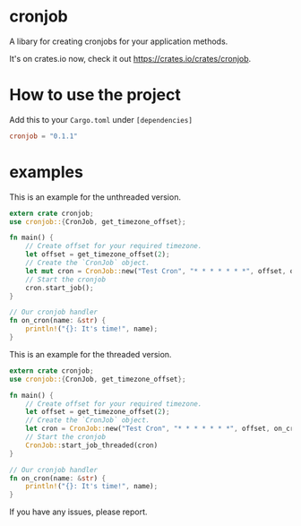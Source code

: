 # cronjob
A libary for creating cronjobs for your application methods.

It's on crates.io now, check it out https://crates.io/crates/cronjob.

How to use the project
======================

Add this to your `Cargo.toml` under `[dependencies]`
``` toml
cronjob = "0.1.1"
```

examples
==========
This is an example for the unthreaded version.

```Rust
extern crate cronjob;
use cronjob::{CronJob, get_timezone_offset};

fn main() {
    // Create offset for your required timezone.
    let offset = get_timezone_offset(2);
    // Create the `CronJob` object.
    let mut cron = CronJob::new("Test Cron", "* * * * * * *", offset, on_cron);
    // Start the cronjob
    cron.start_job();
}

// Our cronjob handler
fn on_cron(name: &str) {
    println!("{}: It's time!", name);
}
```

This is an example for the threaded version.

```Rust
extern crate cronjob;
use cronjob::{CronJob, get_timezone_offset};

fn main() {
    // Create offset for your required timezone.
    let offset = get_timezone_offset(2);
    // Create the `CronJob` object.
    let cron = CronJob::new("Test Cron", "* * * * * * *", offset, on_cron);
    // Start the cronjob
    CronJob::start_job_threaded(cron)
}

// Our cronjob handler
fn on_cron(name: &str) {
    println!("{}: It's time!", name);
}
```

If you have any issues, please report.
